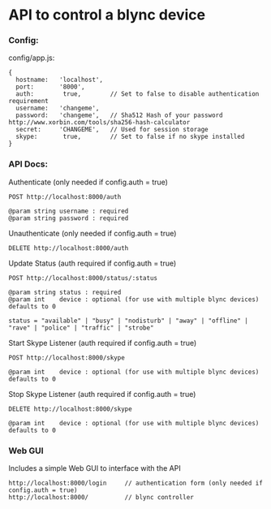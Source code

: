 API to control a blync device
===

### Config:

config/app.js:

    {
      hostname:   'localhost',
      port:       '8000',
      auth:        true,        // Set to false to disable authentication requirement
      username:   'changeme',
      password:   'changeme',   // Sha512 Hash of your password http://www.xorbin.com/tools/sha256-hash-calculator
      secret:     'CHANGEME',   // Used for session storage
      skype:       true,        // Set to false if no skype installed
    }

### API Docs:

Authenticate (only needed if config.auth = true)

    POST http://localhost:8000/auth

    @param string username : required
    @param string password : required

Unauthenticate (only needed if config.auth = true)

    DELETE http://localhost:8000/auth

Update Status (auth required if config.auth = true)

    POST http://localhost:8000/status/:status

    @param string status : required
    @param int    device : optional (for use with multiple blync devices) defaults to 0

    status = "available" | "busy" | "nodisturb" | "away" | "offline" | "rave" | "police" | "traffic" | "strobe"

Start Skype Listener (auth required if config.auth = true)

    POST http://localhost:8000/skype

    @param int    device : optional (for use with multiple blync devices) defaults to 0

Stop Skype Listener (auth required if config.auth = true)

    DELETE http://localhost:8000/skype

    @param int    device : optional (for use with multiple blync devices) defaults to 0

### Web GUI

Includes a simple Web GUI to interface with the API

    http://localhost:8000/login     // authentication form (only needed if config.auth = true)
    http://localhost:8000/          // blync controller
